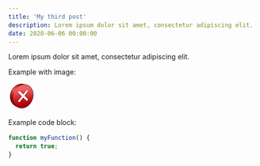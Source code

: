 ```yaml
---
title: 'My third post'
description: Lorem ipsum dolor sit amet, consectetur adipiscing elit.
date: 2020-06-06 00:00:00
---
```


Lorem ipsum dolor sit amet, consectetur adipiscing elit.

Example with image:

![Error](/assets/images/posts/error.png)

Example code block:

```js
function myFunction() {
  return true;
}
```
